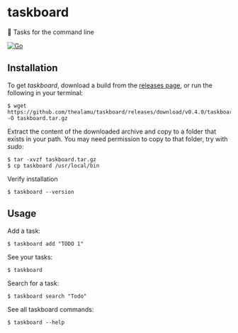 # taskboard
📑 Tasks for the command line

[![Go](https://github.com/thealamu/taskboard/actions/workflows/go.yml/badge.svg?branch=main)](https://github.com/thealamu/taskboard/actions/workflows/go.yml)

## Installation
To get _taskboard_, download a build from the [releases page](https://github.com/thealamu/taskboard/releases), or run the following in your terminal:

```shell
$ wget https://github.com/thealamu/taskboard/releases/download/v0.4.0/taskboard_0.4.0_linux_amd64.tar.gz -O taskboard.tar.gz
```

Extract the content of the downloaded archive and copy to a folder that exists in your path. You may need permission to copy to that folder, try with _sudo_:
```shell
$ tar -xvzf taskboard.tar.gz
$ cp taskboard /usr/local/bin
```

Verify installation
```shell
$ taskboard --version
```

## Usage
Add a task:
```shell
$ taskboard add "TODO 1"
```

See your tasks:
```shell
$ taskboard
```

Search for a task:
```shell
$ taskboard search "Todo"
```

See all taskboard commands:
```shell
$ taskboard --help
```
